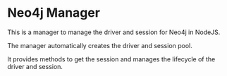 # Neo4j Manager

This is a manager to manage the driver and session for Neo4j in NodeJS.

The manager automatically creates the driver and session pool.

It provides methods to get the session and manages the lifecycle of the driver and session.
